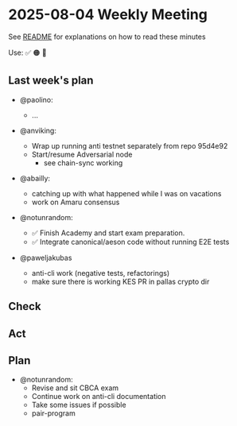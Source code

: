 # 2025-08-04 Weekly Meeting

See [README](README.md) for explanations on how to read these minutes

Use: ✅ 🟠 🔴 

## Last week's plan

* @paolino:
  * ...

* @anviking:
  * Wrap up running anti testnet separately from repo 95d4e92
  * Start/resume Adversarial node
    * see chain-sync working

* @abailly:
  * catching up with what happened while I was on vacations
  * work on Amaru consensus

* @notunrandom:
  * ✅ Finish Academy and start exam preparation.
  * ✅ Integrate canonical/aeson code without running E2E tests

* @paweljakubas
  * anti-cli work (negative tests, refactorings)
  * make sure there is working KES PR in pallas crypto dir 

## Check

## Act

## Plan

* @notunrandom:
  * Revise and sit CBCA exam
  * Continue work on anti-cli documentation
  * Take some issues if possible
  * pair-program
